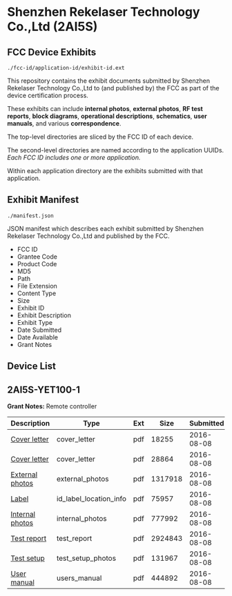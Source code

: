 # Shenzhen Rekelaser Technology Co.,Ltd (2AI5S)
## FCC Device Exhibits

```
./fcc-id/application-id/exhibit-id.ext
```

This repository contains the exhibit documents submitted by Shenzhen Rekelaser Technology Co.,Ltd to (and published by) the FCC as part of the device certification process.

These exhibits can include **internal photos**, **external photos**, **RF test reports**, **block diagrams**, **operational descriptions**, **schematics**, **user manuals**, and various **correspondence**.

The top-level directories are sliced by the FCC ID of each device.

The second-level directories are named according to the application UUIDs. *Each FCC ID includes one or more application.*

Within each application directory are the exhibits submitted with that application. 

## Exhibit Manifest

```
./manifest.json
```

JSON manifest which describes each exhibit submitted by Shenzhen Rekelaser Technology Co.,Ltd and published by the FCC.

- FCC ID
- Grantee Code
- Product Code
- MD5
- Path
- File Extension
- Content Type
- Size
- Exhibit ID
- Exhibit Description
- Exhibit Type
- Date Submitted
- Date Available
- Grant Notes

## Device List
## 2AI5S-YET100-1
**Grant Notes:** Remote controller

| Description | Type | Ext | Size | Submitted | Available |
| ----------- | ---- | --- | ---- | --------- | --------- |
| [Cover letter](2AI5S-YET100-1/6379a9b967b0c2c79c7b7911cf3dba8b/3091082.pdf) | cover_letter | pdf | 18255 | 2016-08-08 | 2016-08-08 |
| [Cover letter](2AI5S-YET100-1/6379a9b967b0c2c79c7b7911cf3dba8b/3091083.pdf) | cover_letter | pdf | 28864 | 2016-08-08 | 2016-08-08 |
| [External photos](2AI5S-YET100-1/6379a9b967b0c2c79c7b7911cf3dba8b/3091084.pdf) | external_photos | pdf | 1317918 | 2016-08-08 | 2016-08-08 |
| [Label](2AI5S-YET100-1/6379a9b967b0c2c79c7b7911cf3dba8b/3091085.pdf) | id_label_location_info | pdf | 75957 | 2016-08-08 | 2016-08-08 |
| [Internal photos](2AI5S-YET100-1/6379a9b967b0c2c79c7b7911cf3dba8b/3091086.pdf) | internal_photos | pdf | 777992 | 2016-08-08 | 2016-08-08 |
| [Test report](2AI5S-YET100-1/6379a9b967b0c2c79c7b7911cf3dba8b/3091089.pdf) | test_report | pdf | 2924843 | 2016-08-08 | 2016-08-08 |
| [Test setup](2AI5S-YET100-1/6379a9b967b0c2c79c7b7911cf3dba8b/3091090.pdf) | test_setup_photos | pdf | 131967 | 2016-08-08 | 2016-08-08 |
| [User manual](2AI5S-YET100-1/6379a9b967b0c2c79c7b7911cf3dba8b/3091091.pdf) | users_manual | pdf | 444892 | 2016-08-08 | 2016-08-08 |
